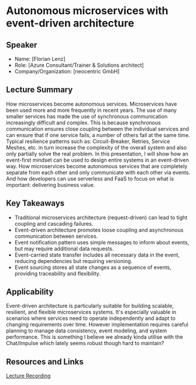 # Autonomous microservices with event-driven architecture

## Speaker

- Name: [Florian Lenz]
- Role: [Azure Consultant/Trainer & Solutions architect]
- Company/Organization: [neocentric GmbH]

## Lecture Summary

How microservices become autonomous services. Microservices have been used more and more frequently in recent years. The use of many smaller services has made the use of synchronous communication increasingly difficult and complex. This is because synchronous communication ensures close coupling between the individual services and can ensure that if one service fails, a number of others fail at the same time. Typical resilience patterns such as: Circuit-Breaker, Retries, Service Meshes, etc. in turn increase the complexity of the overall system and also only partially solve the real problem. In this presentation, I will show how an event-first mindset can be used to design entire systems in an event-driven way. How microservices become autonomous services that are completely separate from each other and only communicate with each other via events. And how developers can use serverless and FaaS to focus on what is important: delivering business value.

## Key Takeaways

 - Traditional microservices architecture (request-driven) can lead to tight coupling and cascading failures.
 - Event-driven architecture promotes loose coupling and asynchronous communication between services.
 - Event notification pattern uses simple messages to inform about events, but may require additional data requests.
 - Event-carried state transfer includes all necessary data in the event, reducing dependencies but requiring versioning.
 - Event sourcing stores all state changes as a sequence of events, providing traceability and flexibility.

## Applicability

Event-driven architecture is particularly suitable for building scalable, resilient, and flexible microservices systems.
It's especially valuable in scenarios where services need to operate independently and adapt to changing requirements over time.
However implementation requires careful planning to manage data consistency, event modeling, and system performance.
This is something I believe we already kinda utilise with the Chat/Impulse which lately seems robust though hard to maintain?

## Resources and Links

[Lecture Recording](https://www.wearedevelopers.com/en/videos/1052/autonomous-microservices-with-event-driven-architecture)

